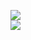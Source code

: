 [![](https://img.shields.io/badge/Made%20With-Github%20Spray-lightgrey.svg?style=for-the-badge&logo=github)](https://github.com/Annihil/github-spray#5925)  
[![](https://i.imgur.com/2DrTn0Z.gif)](https://github.com/Annihil/github-spray)